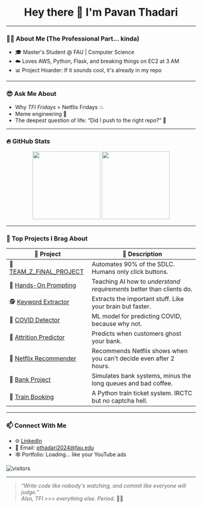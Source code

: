 <h1 align="center">Hey there 👋 I'm Pavan Thadari</h1>



---

### 👨‍💻 About Me (The Professional Part... kinda)

- 🎓 Master's Student @ FAU | Computer Science
- ☁️ Loves AWS, Python, Flask, and breaking things on EC2 at 3 AM
- 📊 Project Hoarder: If it sounds cool, it's already in my repo

---

### 😎 Ask Me About

- Why *TFI Fridays* > Netflix Fridays 💥
- Meme engineering 🫠
- The deepest question of life: “Did I push to the right repo?” 🤯

---

### 🔥 GitHub Stats

<p align="center">
  <img src="https://github-readme-stats.vercel.app/api?username=pavanthadari&show_icons=true&theme=tokyonight&count_private=true" height="180"/>
  <img src="https://github-readme-stats.vercel.app/api/top-langs/?username=pavanthadari&layout=compact&theme=tokyonight" height="180"/>
</p>

---

### 🧠 Top Projects I Brag About

| 📁 Project | 💬 Description |
|-----------|----------------|
| 🚀 [TEAM_Z_FINAL_PROJECT](https://github.com/pavanthadari/TEAM_Z_FINAL_PROJECT) | Automates 90% of the SDLC. Humans only click buttons. |
| 🧠 [Hands-On Prompting](https://github.com/pavanthadari/TEAM-Z_Assignment-2-Hands-On-Prompting-Engineering-for-Requirement-Analysis-) | Teaching AI how to *understand requirements* better than clients do. |
| 🕵️ [Keyword Extractor](https://github.com/pavanthadari/Keyword_Extraction_WebApp) | Extracts the important stuff. Like your brain but faster. |
| 🦠 [COVID Detector](https://github.com/pavanthadari/Coronavirus-disease-Covid19-Detection) | ML model for predicting COVID, because why not. |
| 🏦 [Attrition Predictor](https://github.com/pavanthadari/Customers-Attrition-Prediction-project-) | Predicts when customers ghost your bank. |
| 🍿 [Netflix Recommender](https://github.com/pavanthadari/Final-year-project-Netflix-Recommendation-System) | Recommends Netflix shows when you can't decide even after 2 hours. |
| 🧾 [Bank Project](https://github.com/pavanthadari/Bankproject) | Simulates bank systems, minus the long queues and bad coffee. |
| 🚂 [Train Booking](https://github.com/pavanthadari/traintick) | A Python train ticket system. IRCTC but no captcha hell. |

---

### 📫 Connect With Me

- 🌐 [LinkedIn](https://www.linkedin.com/in/pavanthadari)
- 📧 Email: pthadari2024@fau.edu
- 🕸️ Portfolio: Loading... like your YouTube ads

![visitors](https://visitor-badge.laobi.icu/badge?page_id=pavanthadari.pavanthadari)

---

> *“Write code like nobody's watching, and commit like everyone will judge.”*  
> *Also, TFI >>> everything else. Period.* 🎥🔥
